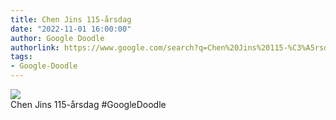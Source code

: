 ```yaml
---
title: Chen Jins 115-årsdag
date: "2022-11-01 16:00:00"
author: Google Doodle
authorlink: https://www.google.com/search?q=Chen%20Jins%20115-%C3%A5rsdag
tags:
- Google-Doodle
---
```

<img src="https://www.google.com/logos/doodles/2022/chen-jins-115th-birthday-6753651837109531.3-l.png" referrerpolicy="no-referrer"><br>Chen Jins 115-årsdag #GoogleDoodle